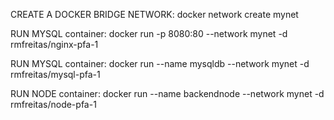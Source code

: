 CREATE A DOCKER BRIDGE NETWORK:
docker network create mynet

RUN MYSQL container:
docker run -p 8080:80 --network mynet -d rmfreitas/nginx-pfa-1

RUN MYSQL container:
docker run --name mysqldb --network mynet -d rmfreitas/mysql-pfa-1

RUN NODE container:
docker run --name backendnode --network mynet -d rmfreitas/node-pfa-1